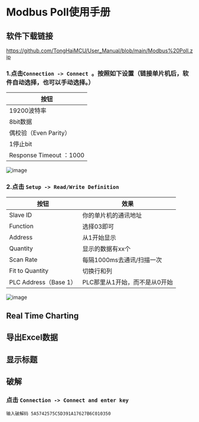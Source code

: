 # Modbus Poll使用手册
## 软件下载链接
https://github.com/TongHaiMCU/User_Manual/blob/main/Modbus%20Poll.zip
### 1.点击`Connection -> Connect `。按照如下设置（链接单片机后，软件自动选择，也可以手动选择。）
| 按钮 | 
| -----|
|19200波特率|
| 8bit数据 |
|  偶校验（Even Parity）|
| 1停止bit |
| Response Timeout ：1000 |

![image](https://user-images.githubusercontent.com/43512109/181444070-f95ac026-8887-4200-af3a-d8abe252829f.png)

### 2.点击 `Setup -> Read/Write Definition`
| 按钮 | 效果 |
| -----| ----- |
| Slave ID  | 你的单片机的通讯地址 |
| Function  | 选择03即可 |
| Address  | 从1开始显示 |
| Quantity  | 显示的数据有xx个 |
| Scan Rate  | 每隔1000ms去通讯/扫描一次 |
| Fit to Quantity  | 切换行和列 |
| PLC Address（Base 1）  | PLC那里从1开始，而不是从0开始 |

![image](https://user-images.githubusercontent.com/43512109/181444832-c62495de-75e2-4560-a682-c133ad7068e5.png)


## Real Time Charting

## 导出Excel数据

## 显示标题

## 破解
### 点击 `Connection -> Connect and enter key`
    输入破解码 5A5742575C5D391A17627B6C010350
